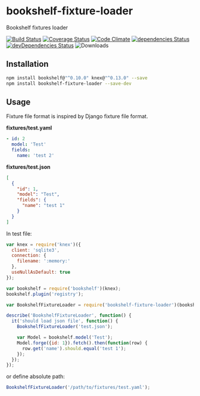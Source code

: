 # bookshelf-fixture-loader

Bookshelf fixtures loader

[![Build Status](https://travis-ci.org/tomi77/node-bookshelf-fixture-loader.svg?branch=master)](https://travis-ci.org/tomi77/node-bookshelf-fixture-loader)
[![Coverage Status](https://coveralls.io/repos/github/tomi77/node-bookshelf-fixture-loader/badge.svg?branch=master)](https://coveralls.io/github/tomi77/node-bookshelf-fixture-loader?branch=master)
[![Code Climate](https://codeclimate.com/github/tomi77/node-bookshelf-fixture-loader/badges/gpa.svg)](https://codeclimate.com/github/tomi77/node-bookshelf-fixture-loader)
[![dependencies Status](https://david-dm.org/tomi77/node-bookshelf-fixture-loader/status.svg)](https://david-dm.org/tomi77/node-bookshelf-fixture-loader)
[![devDependencies Status](https://david-dm.org/tomi77/node-bookshelf-fixture-loader/dev-status.svg)](https://david-dm.org/tomi77/node-bookshelf-fixture-loader?type=dev)
![Downloads](https://img.shields.io/npm/dt/bookshelf-fixture-loader.svg)

## Installation

~~~bash
npm install bookshelf@"^0.10.0" knex@"^0.13.0" --save
npm install bookshelf-fixture-loader --save-dev
~~~

## Usage

Fixture file format is inspired by Django fixture file format.

**fixtures/test.yaml**

~~~yaml
- id: 2
  model: 'Test'
  fields:
    name: 'test 2'
~~~

**fixtures/test.json**

~~~json
[
  {
    "id": 1,
    "model": "Test",
    "fields": {
      "name": "test 1"
    }
  }
]
~~~

In test file:

~~~js
var knex = require('knex')({
  client: 'sqlite3',
  connection: {
    filename: ':memory:'
  },
  useNullAsDefault: true
});

var bookshelf = require('bookshelf')(knex);
bookshelf.plugin('registry');

var BookshelfFixtureLoader = require('bookshelf-fixture-loader')(bookshelf, __dirname);

describe('BookshelfFixtureLoader', function() {
  it('should load json file', function() {
    BookshelfFixtureLoader('test.json');

    var Model = bookshelf.model('Test');
    Model.forge({id: 1}).fetch().then(function(row) {
      row.get('name').should.equal('test 1');
    });
  });
});
~~~

or define absolute path:

~~~js
BookshelfFixtureLoader('/path/to/fixtures/test.yaml');
~~~
